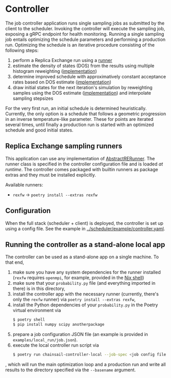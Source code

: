 # Controller

The job controller application runs single sampling jobs as submitted by the client to the scheduler. Invoking the controller
will execute the sampling job, exposing a gRPC endpoint for health monitoring. 
Running a single sampling job entails optimizing the schedule parameters and performing a production run.
Optimizing the schedule is an iterative procedure consisting of the following steps:
1. perform a Replica Exchange run using a [runner](../lib/runners/)
2. estimate the density of states (DOS) from the results using multiple histogram reweighting ([implementation](../../lib/schedule_estimation/chainsail/schedule_estimation/dos_estimators.py))
3. determine improved schedule with approximatively constant acceptance rates based on DOS estimate ([implementation](../../lib/schedule_estimation/chainsail/schedule_estimation/schedule_optimizers.py))
4. draw initial states for the next iteration's simulation by reweighting samples using the DOS estimate ([implementation](./chainsail/controller/initial_setup.py)) and interpolate sampling stepsizes

For the very first run, an initial schedule is determined heuristically. Currently, the only option is a schedule that follows a geometric progression in an inverse temperature-like parameter.
These for points are iterated several times, until finally a production run is started with an optimized schedule and good initial states.

## Replica Exchange sampling runners

This application can use any implementation of [AbstractRERunner](../lib/runners/).
The runner class is specified in the controller configuration file and is loaded *at runtime*.
The controller comes packaged with builtin runners as package extras and they must be installed explicitly. 

Available runners:

* `rexfw` -> `poetry install --extras rexfw`

## Configuration

When the full stack (scheduler + client) is deployed, the controller is set up using a config file.
See the example in [../scheduler/example/controller.yaml](../scheduler/example/controller.yaml).

## Running the controller as a stand-alone local app
The controller can be used as a stand-alone app on a single machine. To that end,
1. make sure you have any system dependencies for the runner installed (`rexfw` requires `openmpi`, for example, provided in the [Nix shell](../../shell.nix))
2. make sure that your `probability.py` file (and everything imported in there) is in this directory,
3. install the controller app with the necessary runner (currently, there's only the `rexfw` runner) via `poetry install --extras rexfw`,
4. install the Python dependencies of your `probability.py` in the Poetry virtual environment via
   ```bash
   $ poetry shell
   $ pip install numpy scipy anotherpackage
   ```
5. prepare a job configuration JSON file (an example is provided in `examples/local_run/job.json`).
6. execute the local controller run script via
   ```bash
   $ poetry run chainsail-controller-local --job-spec <job config file> --basename <some file system path>
   ```

, which will run the main optimization loop and a production run and write all results to the directory specified via the `--basename` argument.
